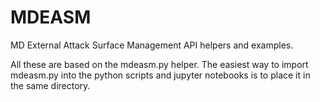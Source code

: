 # MDEASM
 MD External Attack Surface Management API helpers and examples.

 All these are based on the mdeasm.py helper. The easiest way to import mdeasm.py into the python scripts and jupyter notebooks is to place it in the same directory.
